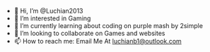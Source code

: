 - 👋 Hi, I’m @Luchian2013
- 👀 I’m interested in Gaming
- 🌱 I’m currently learning about coding on purple mash by 2simple
- 💞️ I’m looking to collaborate on Games and websites
- 📫 How to reach me: Email Me At luchianb1@outlook.com

<!---
Luchian2013/Luchian2013 is a ✨ special ✨ repository because its `README.md` (this file) appears on your GitHub profile.
You can click the Preview link to take a look at your changes.
--->
